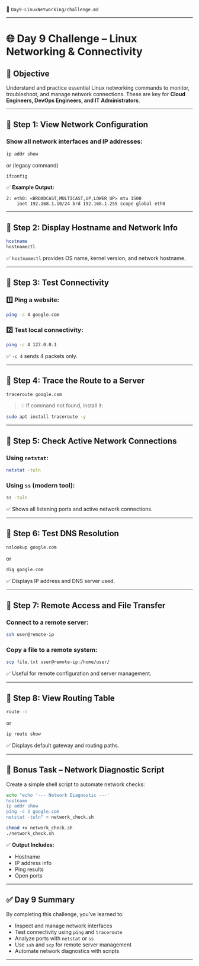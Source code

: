 📄 `Day9-LinuxNetworking/challenge.md`

---

# 🌐 Day 9 Challenge – Linux Networking & Connectivity

## 🎯 **Objective**

Understand and practice essential Linux networking commands to monitor, troubleshoot, and manage network connections.
These are key for **Cloud Engineers, DevOps Engineers, and IT Administrators**.

---

## 📘 **Step 1: View Network Configuration**

### Show all network interfaces and IP addresses:

```bash
ip addr show
```

or (legacy command)

```bash
ifconfig
```

✅ **Example Output:**

```
2: eth0: <BROADCAST,MULTICAST,UP,LOWER_UP> mtu 1500
    inet 192.168.1.10/24 brd 192.168.1.255 scope global eth0
```

---

## 📘 **Step 2: Display Hostname and Network Info**

```bash
hostname
hostnamectl
```

✅ `hostnamectl` provides OS name, kernel version, and network hostname.

---

## 📘 **Step 3: Test Connectivity**

### 1️⃣ Ping a website:

```bash
ping -c 4 google.com
```

### 2️⃣ Test local connectivity:

```bash
ping -c 4 127.0.0.1
```

✅ `-c 4` sends 4 packets only.

---

## 📘 **Step 4: Trace the Route to a Server**

```bash
traceroute google.com
```

> 💡 If command not found, install it:

```bash
sudo apt install traceroute -y
```

---

## 📘 **Step 5: Check Active Network Connections**

### Using `netstat`:

```bash
netstat -tuln
```

### Using `ss` (modern tool):

```bash
ss -tuln
```

✅ Shows all listening ports and active network connections.

---

## 📘 **Step 6: Test DNS Resolution**

```bash
nslookup google.com
```

or

```bash
dig google.com
```

✅ Displays IP address and DNS server used.

---

## 📘 **Step 7: Remote Access and File Transfer**

### Connect to a remote server:

```bash
ssh user@remote-ip
```

### Copy a file to a remote system:

```bash
scp file.txt user@remote-ip:/home/user/
```

✅ Useful for remote configuration and server management.

---

## 📘 **Step 8: View Routing Table**

```bash
route -n
```

or

```bash
ip route show
```

✅ Displays default gateway and routing paths.

---

## 🧠 **Bonus Task – Network Diagnostic Script**

Create a simple shell script to automate network checks:

```bash
echo "echo '--- Network Diagnostic ---'
hostname
ip addr show
ping -c 2 google.com
netstat -tuln" > network_check.sh

chmod +x network_check.sh
./network_check.sh
```

✅ **Output Includes:**

* Hostname
* IP address info
* Ping results
* Open ports

---

## ✅ **Day 9 Summary**

By completing this challenge, you’ve learned to:

* Inspect and manage network interfaces
* Test connectivity using `ping` and `traceroute`
* Analyze ports with `netstat` or `ss`
* Use `ssh` and `scp` for remote server management
* Automate network diagnostics with scripts

---
